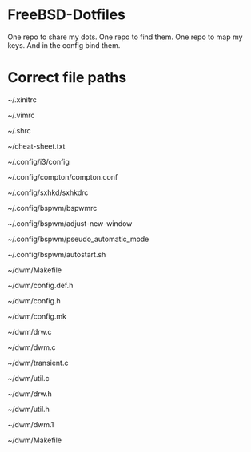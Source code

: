 # FreeBSD-Dotfiles

One repo to share my dots. One repo to find them. One repo to map my keys. And in the config bind them.

# Correct file paths

~/.xinitrc

~/.vimrc

~/.shrc

~/cheat-sheet.txt

~/.config/i3/config

~/.config/compton/compton.conf

~/.config/sxhkd/sxhkdrc

~/.config/bspwm/bspwmrc

~/.config/bspwm/adjust-new-window

~/.config/bspwm/pseudo_automatic_mode

~/.config/bspwm/autostart.sh

~/dwm/Makefile

~/dwm/config.def.h

~/dwm/config.h

~/dwm/config.mk

~/dwm/drw.c

~/dwm/dwm.c

~/dwm/transient.c

~/dwm/util.c

~/dwm/drw.h

~/dwm/util.h

~/dwm/dwm.1

~/dwm/Makefile
